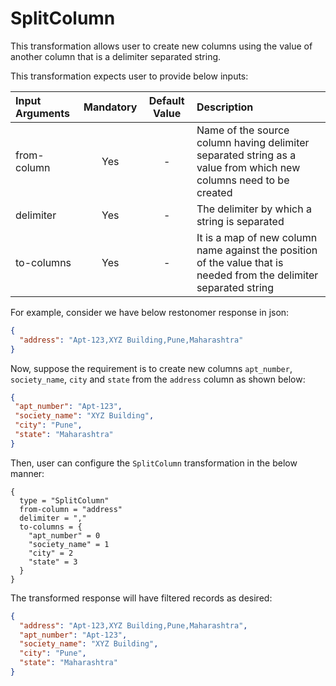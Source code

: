 # SplitColumn

This transformation allows user to create new columns using the value of another column that is a delimiter separated 
string.

This transformation expects user to provide below inputs:

| Input Arguments | Mandatory | Default Value | Description                                                                                                         |
|:----------------|:---------:|:-------------:|:--------------------------------------------------------------------------------------------------------------------|
| from-column     |    Yes    |       -       | Name of the source column having delimiter separated string as a value from which new columns need to be created    |
| delimiter       |    Yes    |       -       | The delimiter by which a string is separated                                                                        |
| to-columns      |    Yes    |       -       | It is a map of new column name against the position of the value that is needed from the delimiter separated string |


For example, consider we have below restonomer response in json:

```json
{
  "address": "Apt-123,XYZ Building,Pune,Maharashtra"
}
```

Now, suppose the requirement is to create new columns `apt_number`, `society_name`, `city` and `state` from the `address` 
column as shown below:

```json
{
 "apt_number": "Apt-123",
 "society_name": "XYZ Building",
 "city": "Pune",
 "state": "Maharashtra"
}
```

Then, user can configure the `SplitColumn` transformation in the below manner:

```hocon
{
  type = "SplitColumn"
  from-column = "address"
  delimiter = ","
  to-columns = {
    "apt_number" = 0
    "society_name" = 1
    "city" = 2
    "state" = 3
  }
}
```

The transformed response will have filtered records as desired:

```json
{
  "address": "Apt-123,XYZ Building,Pune,Maharashtra",
  "apt_number": "Apt-123",
  "society_name": "XYZ Building",
  "city": "Pune",
  "state": "Maharashtra"
}
```
